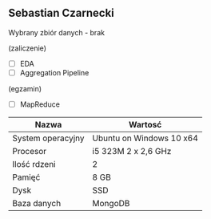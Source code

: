 ## Sebastian Czarnecki

Wybrany zbiór danych - brak

(zaliczenie)

- [ ] EDA
- [ ] Aggregation Pipeline

(egzamin)

- [ ] MapReduce

| Nazwa                 | Wartosć    |
|-----------------------|------------|
| System operacyjny     | Ubuntu on Windows 10 x64 |
| Procesor              | i5 323M 2 x 2,6 GHz |
| Ilość rdzeni          | 2 |
| Pamięć                | 8 GB |
| Dysk                  | SSD |
| Baza danych           | MongoDB |
